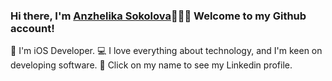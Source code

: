 ### Hi there, I'm [Anzhelika Sokolova](https://linkedin.com/in/sokolang/)🙋🏼‍♀️ Welcome to my Github account!
📱 I'm iOS Developer. 
💻 I love everything about technology, and I'm keen on developing software. 
🔹 Click on my name to see my Linkedin profile. 
